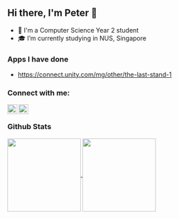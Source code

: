 ## Hi there, I'm Peter 👋

- 🏫 I'm a Computer Science Year 2 student
- ‍🎓 I’m currently studying in NUS, Singapore

### Apps I have done
- https://connect.unity.com/mg/other/the-last-stand-1

### Connect with me:
[<img align="left" alt="Stack Overflow" width="22px" src="https://cdn.jsdelivr.net/npm/simple-icons@v3/icons/stackoverflow.svg" />][stackoverflow]
[<img align="left" alt="LinkedIn | LinkedIn" width="22px" src="https://cdn.jsdelivr.net/npm/simple-icons@v3/icons/linkedin.svg" />][linkedin]
<br/>

### Github Stats

<a href="https://github.com/anuraghazra/convoychat">
  <img align="center" height="165" src="https://github-readme-stats.vercel.app/api/top-langs/                                        ?username=peter-yeh
                                        &card_width=250
                                        &show_icons=true
                                        &show_owner=true
                                        &count_private=true
                                        &include_all_commits=true
                                        &layout=compact" />
</a>
<a href="https://github.com/anuraghazra/github-readme-stats">
  <img align="center" height="165" src="https://github-readme-stats.vercel.app/api?username=peter-yeh&show_icons=true&show_owner=true&theme=vue&count_private=true&cache_seconds=1800&include_all_commits=true" />

<!--<a href="https://github.com/anuraghazra/convoychat">
  <img align="center" height="165" src="https://github-readme-stats.vercel.app/api/top-langs/
                                        ?username=peter-yeh
                                        &card_width=250
                                        &show_icons=true
                                        &show_owner=true
                                        &count_private=true
                                        &include_all_commits=true
                                        &layout=compact" />
</a>
<a href="https://github.com/anuraghazra/github-readme-stats">
  <img align="center" height="165" src="https://github-readme-stats.vercel.app/api
                                       ?username=peter-yeh
                                        &show_icons=true
                                        &show_owner=true
                                        &count_private=true
                                        &include_all_commits=true" />
</a>
-->

[stackoverflow]: https://stackoverflow.com/users/11105288/peter
[linkedin]: https://www.linkedin.com/in/YehYuChun
